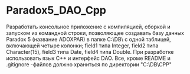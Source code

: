 # Paradox5_DAO_Cpp
Разработать консольное приложение с компиляцией, сборкой и запуском из командной строки, позволяющее создавать базу данных Paradox 5 (название ADOXPAR) в папке C:\DB\ с одной таблицей, включающей четыре колонки; field1 типа Integer, field2 типа Character(15), field3 типа Date, field4 типа Double. При разработке использовать язык С++ и интерфейс DAO. Все, кроме README и .gitignore -файлов должно храниться по директории "C:\DB\CPP"
